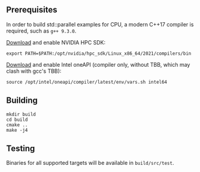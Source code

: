 ## Prerequisites

In order to build std::parallel examples for CPU, a modern C++17 compiler is required, such as `g++ 9.3.0`.

[Download](https://developer.nvidia.com/hpc-sdk) and enable NVIDIA HPC SDK:

```
export PATH=$PATH:/opt/nvidia/hpc_sdk/Linux_x86_64/2021/compilers/bin
```

[Download](https://software.intel.com/content/www/us/en/develop/tools/oneapi/base-toolkit/download.html) and enable Intel oneAPI (compiler only, without TBB, which may clash with gcc's TBB):

```
source /opt/intel/oneapi/compiler/latest/env/vars.sh intel64
```

## Building

```
mkdir build
cd build
cmake ..
make -j4
```

## Testing

Binaries for all supported targets will be available in `build/src/test`.

